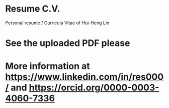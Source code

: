 # Resume C.V.
Personal resume / Curricula Vitae of Hui-Heng Lin

# See the uploaded PDF please
# More information at https://www.linkedin.com/in/res000/  and  https://orcid.org/0000-0003-4060-7336
